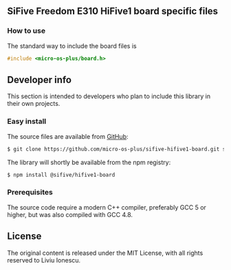 ## SiFive Freedom E310 HiFive1 board specific files

### How to use

The standard way to include the board files is

```c
#include <micro-os-plus/board.h>
```

## Developer info

This section is intended to developers who plan to include this library in their own projects.

### Easy install

The source files are available from [GitHub](https://github.com/micro-os-plus/sifive-hifive1-board):

```bash
$ git clone https://github.com/micro-os-plus/sifive-hifive1-board.git sifive-hifive1-board.git
```

The library will shortly be available from the npm registry:

```bash
$ npm install @sifive/hifive1-board
```

### Prerequisites

The source code require a modern C++ compiler, preferably GCC 5 or higher, but was also compiled with GCC 4.8. 

## License

The original content is released under the MIT License, with all rights reserved to Liviu Ionescu.

